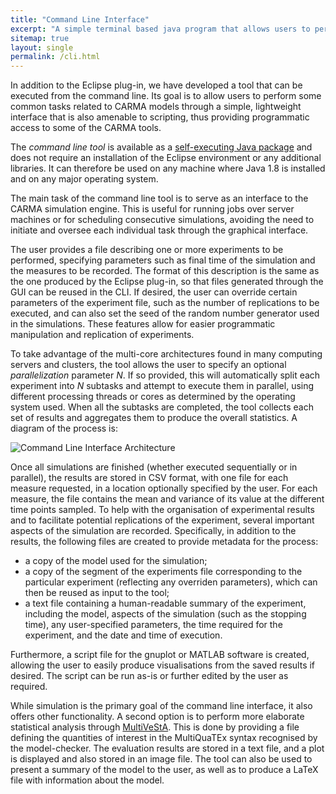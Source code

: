```yaml
---
title: "Command Line Interface"
excerpt: "A simple terminal based java program that allows users to perform some common tasks related to CARMA models through a simple, lightweight interface."
sitemap: true
layout: single
permalink: /cli.html
---
```


In addition to the Eclipse plug-in, we have developed a tool that can be executed from the command line. Its goal is to allow users to perform some common tasks related to CARMA models through a simple, lightweight interface that is also amenable to scripting, thus providing programmatic access to some of the CARMA tools.

The *command line tool* is available as a [self-executing Java package](https://github.com/Quanticol/CARMA/releases) and does not require an installation of the Eclipse environment or any additional libraries. It can therefore be used on any machine where Java 1.8 is installed and on any major operating system.

The main task of the command line tool is to serve as an interface to the CARMA simulation engine. This is useful for running jobs over server machines or for scheduling consecutive simulations, avoiding the need to initiate and oversee each individual task through the graphical interface.

The user provides a file describing one or more experiments to be performed, specifying parameters such as final time of the simulation and the measures to be recorded. The format of this description is the same as the one produced by the Eclipse plug-in, so that files generated through the GUI can be reused in the CLI.
If desired, the user can override certain parameters of the experiment file, such as the number of replications to be executed, and can also set the seed of the random number generator used in the simulations. These features allow for easier programmatic manipulation and replication of experiments.

To take advantage of the multi-core architectures found in many computing servers and clusters, the tool allows the user to specify an optional *parallelization* parameter *N*. If so provided, this will automatically split each experiment into $N$ subtasks and attempt to execute them in parallel, using different processing threads or cores as determined by the operating system used. When all the subtasks are completed, the tool collects each set of results and aggregates them to produce the overall statistics. A diagram of the process is:

![Command Line Interface Architecture](assets/images/carma-cli.png)

Once all simulations are finished (whether executed sequentially or in parallel), the results are stored in CSV format, with one file for each measure requested, in a location optionally specified by the user. For each measure, the file contains the mean and variance of its value at the different time points sampled.
To help with the organisation of experimental results and to facilitate potential replications of the experiment, several important aspects of the simulation are recorded. Specifically, in addition to the results, the following files are created to provide metadata for the process:
- a copy of the model used for the simulation;
- a copy of the segment of the experiments file corresponding to the particular experiment (reflecting any overriden parameters), which can then be reused as input to the tool;
- a text file containing a human-readable summary of the experiment, including the model, aspects of the simulation (such as the stopping time), any user-specified parameters, the time required for the experiment, and the date and time of execution.

Furthermore, a script file for the gnuplot or MATLAB software is created, allowing the user to easily produce visualisations from the saved results if desired. The script can be run as-is or further edited by the user as required.

While simulation is the primary goal of the command line interface, it also offers other functionality.
A second option is to perform more elaborate statistical analysis through [MultiVeStA](multivesta.html). This is done by providing a file defining the quantities of interest in the MultiQuaTEx syntax recognised by the model-checker. The evaluation results are stored in a text file, and a plot is displayed and also stored in an image file.
The tool can also be used to present a summary of the model to the user, as well as to produce a LaTeX file with information about the model.
